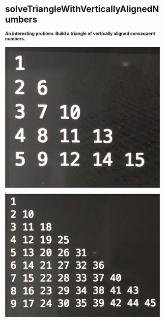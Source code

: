 # solveTriangleWithVerticallyAlignedNumbers

#### An interesting problem. Build a triangle of vertically aligned consequent numbers.

![Example 1:](examples/exampleIMG_7989.JPG), ![Example 2:](examples/exampleIMG_1859.JPG)
